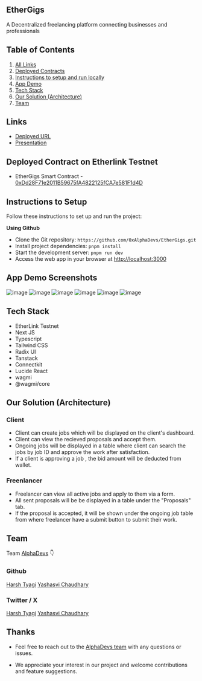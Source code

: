 ## EtherGigs

A Decentralized freelancing platform connecting businesses and professionals

## Table of Contents

1. [All Links](#links)
2. [Deployed Contracts](#deployed-contract-on-etherlink-testnet)
3. [Instructions to setup and run locally ](#instructions-to-setup)
4. [App Demo](#app-demo-screenshots)
5. [Tech Stack](#tech-stack)
6. [Our Solution (Architecture)](#our-solution-architecture)
7. [Team](#team)

## Links

- [Deployed URL](https://ethergigs.vercel.app/)
- [Presentation](https://docs.google.com/presentation/d/1rBzU0DzhDI3uueTFAOu9C4XiJ_WGqXNnWzV9XOmkw78/edit?usp=sharing)

## Deployed Contract on Etherlink Testnet

- EtherGigs Smart Contract - [0xDd28F71e2011B59675fA4822125fCA7e581F1d4D](https://testnet-explorer.etherlink.com/address/0xDd28F71e2011B59675fA4822125fCA7e581F1d4D)

## Instructions to Setup

Follow these instructions to set up and run the project:

**Using Github**

- Clone the Git repository: `https://github.com/0xAlphaDevs/EtherGigs.git`
- Install project dependencies: `pnpm install`
- Start the development server: `pnpm run dev`
- Access the web app in your browser at [http://localhost:3000](http://localhost:3000)

## App Demo Screenshots

![image]()
![image]()
![image]()
![image]()
![image]()
![image]()

## Tech Stack

- EtherLink Testnet
- Next JS
- Typescript
- Tailwind CSS
- Radix UI
- Tanstack
- Connectkit
- Lucide React
- wagmi
- @wagmi/core

## Our Solution (Architecture)

### Client

- Client can create jobs which will be displayed on the client's dashboard.
- Client can view the recieved proposals and accept them.
- Ongoing jobs will be displayed in a table where client can search the jobs by job ID and approve the work after satisfaction.
- If a client is approving a job , the bid amount will be deducted from wallet.

### Freenlancer

- Freelancer can view all active jobs and apply to them via a form.
- All sent proposals will be be displayed in a table under the "Proposals" tab.
- If the proposal is accepted, it will be shown under the ongoing job table from where freelancer have a submit button to submit their work.

## Team

Team [AlphaDevs](https://www.alphadevs.dev) 👇

### Github

[Harsh Tyagi](https://github.com/mr-harshtyagi)
[Yashasvi Chaudhary](https://github.com/0xyshv)

### Twitter / X

[Harsh Tyagi](https://twitter.com/0xmht)
[Yashasvi Chaudhary](https://twitter.com/0xyshv)

## Thanks

- Feel free to reach out to the [AlphaDevs team](https://www.alphadevs.dev) with any questions or issues.

- We appreciate your interest in our project and welcome contributions and feature suggestions.

